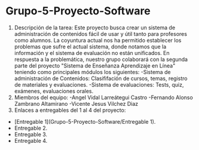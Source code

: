 # Grupo-5-Proyecto-Software
1) Descripción de la tarea: Este proyecto busca crear un sistema de administración de contenidos fácil de usar y útil tanto para profesores como alumnos. La coyuntura actual nos ha permitido establecer los problemas que sufre el actual sistema, donde notamos que la información y el sistema de evaluación no están unificados.
En respuesta a la problemática, nuestro grupo colaborará con la segunda parte del proyecto "Sistema de Enseñanza Aprendizaje en Línea" teniendo como principales módulos los siguientes:
  -Sistema de administración de Contenidos: Clasififación de cursos, temas, registro de materiales y evaluaciones.
  -Sistema de evaluaciones: Tests, quiz, exámenes, evaluaciones orales.
3) Miembros del equipo:
-Angel Vidal Larreátegui Castro
-Fernando Alonso Zambrano Altamirano
-Vicente Jesus Vilchez Diaz
3) Enlaces a entregables del 1 al 4 del proyecto:
- [Entregable 1](Grupo-5-Proyecto-Software/Entregable 1).
- Entregable 2.
- Entregable 3.
- Entregable 4.
